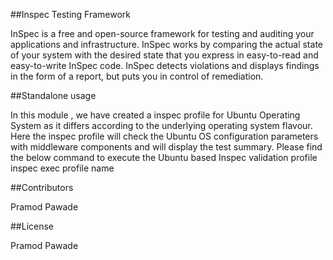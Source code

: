 ##Inspec Testing Framework

InSpec is a free and open-source framework for testing and auditing your applications and infrastructure. 
InSpec works by comparing the actual state of your system with the desired state that you express in easy-to-read and easy-to-write InSpec code. 
InSpec detects violations and displays findings in the form of a report, but puts you in control of remediation.

##Standalone usage

In this module , we have created a inspec profile for Ubuntu Operating System as it differs according to the underlying operating system flavour.
Here the inspec profile will check the Ubuntu OS configuration parameters with middleware components and will display the test summary.
Please find the below command to execute the Ubuntu based Inspec validation profile
inspec exec profile name

##Contributors

Pramod Pawade

##License

Pramod Pawade
